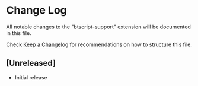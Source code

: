 # Change Log
All notable changes to the "btscript-support" extension will be documented in this file.

Check [Keep a Changelog](http://keepachangelog.com/) for recommendations on how to structure this file.

## [Unreleased]
- Initial release